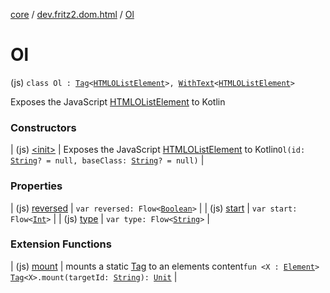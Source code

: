 [core](../../index.md) / [dev.fritz2.dom.html](../index.md) / [Ol](./index.md)

# Ol

(js) `class Ol : `[`Tag`](../../dev.fritz2.dom/-tag/index.md)`<`[`HTMLOListElement`](https://kotlinlang.org/api/latest/jvm/stdlib/org.w3c.dom/-h-t-m-l-o-list-element/index.html)`>, `[`WithText`](../../dev.fritz2.dom/-with-text/index.md)`<`[`HTMLOListElement`](https://kotlinlang.org/api/latest/jvm/stdlib/org.w3c.dom/-h-t-m-l-o-list-element/index.html)`>`

Exposes the JavaScript [HTMLOListElement](https://developer.mozilla.org/en/docs/Web/API/HTMLOListElement) to Kotlin

### Constructors

| (js) [&lt;init&gt;](-init-.md) | Exposes the JavaScript [HTMLOListElement](https://developer.mozilla.org/en/docs/Web/API/HTMLOListElement) to Kotlin`Ol(id: `[`String`](https://kotlinlang.org/api/latest/jvm/stdlib/kotlin/-string/index.html)`? = null, baseClass: `[`String`](https://kotlinlang.org/api/latest/jvm/stdlib/kotlin/-string/index.html)`? = null)` |

### Properties

| (js) [reversed](reversed.md) | `var reversed: Flow<`[`Boolean`](https://kotlinlang.org/api/latest/jvm/stdlib/kotlin/-boolean/index.html)`>` |
| (js) [start](start.md) | `var start: Flow<`[`Int`](https://kotlinlang.org/api/latest/jvm/stdlib/kotlin/-int/index.html)`>` |
| (js) [type](type.md) | `var type: Flow<`[`String`](https://kotlinlang.org/api/latest/jvm/stdlib/kotlin/-string/index.html)`>` |

### Extension Functions

| (js) [mount](../../dev.fritz2.dom/mount.md) | mounts a static [Tag](../../dev.fritz2.dom/-tag/index.md) to an elements content`fun <X : `[`Element`](https://kotlinlang.org/api/latest/jvm/stdlib/org.w3c.dom/-element/index.html)`> `[`Tag`](../../dev.fritz2.dom/-tag/index.md)`<X>.mount(targetId: `[`String`](https://kotlinlang.org/api/latest/jvm/stdlib/kotlin/-string/index.html)`): `[`Unit`](https://kotlinlang.org/api/latest/jvm/stdlib/kotlin/-unit/index.html) |

